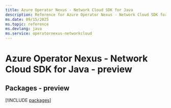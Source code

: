 ```yaml
---
title: Azure Operator Nexus - Network Cloud SDK for Java
description: Reference for Azure Operator Nexus - Network Cloud SDK for Java
ms.date: 09/15/2025
ms.topic: reference
ms.devlang: java
ms.service: operatornexus-networkcloud
---
```

# Azure Operator Nexus - Network Cloud SDK for Java - preview
## Packages - preview
[!INCLUDE [packages](operator-nexus---network-cloud-index.md)]